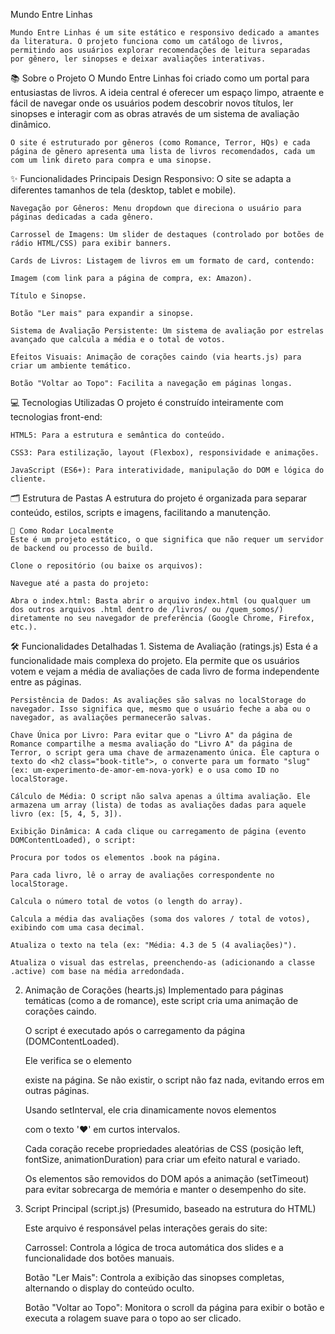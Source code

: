 Mundo Entre Linhas

    Mundo Entre Linhas é um site estático e responsivo dedicado a amantes da literatura. O projeto funciona como um catálogo de livros, permitindo aos usuários explorar recomendações de leitura separadas por gênero, ler sinopses e deixar avaliações interativas.


📚 Sobre o Projeto
    O Mundo Entre Linhas foi criado como um portal para entusiastas de livros. A ideia central é oferecer um espaço limpo, atraente e fácil de navegar onde os usuários podem descobrir novos títulos, ler sinopses e interagir com as obras através de um sistema de avaliação dinâmico.

    O site é estruturado por gêneros (como Romance, Terror, HQs) e cada página de gênero apresenta uma lista de livros recomendados, cada um com um link direto para compra e uma sinopse.

✨ Funcionalidades Principais
    Design Responsivo: O site se adapta a diferentes tamanhos de tela (desktop, tablet e mobile).

    Navegação por Gêneros: Menu dropdown que direciona o usuário para páginas dedicadas a cada gênero.

    Carrossel de Imagens: Um slider de destaques (controlado por botões de rádio HTML/CSS) para exibir banners.

    Cards de Livros: Listagem de livros em um formato de card, contendo:

    Imagem (com link para a página de compra, ex: Amazon).

    Título e Sinopse.

    Botão "Ler mais" para expandir a sinopse.

    Sistema de Avaliação Persistente: Um sistema de avaliação por estrelas avançado que calcula a média e o total de votos.

    Efeitos Visuais: Animação de corações caindo (via hearts.js) para criar um ambiente temático.

    Botão "Voltar ao Topo": Facilita a navegação em páginas longas.

💻 Tecnologias Utilizadas
    O projeto é construído inteiramente com tecnologias front-end:

    HTML5: Para a estrutura e semântica do conteúdo.

    CSS3: Para estilização, layout (Flexbox), responsividade e animações.

    JavaScript (ES6+): Para interatividade, manipulação do DOM e lógica do cliente.

🗂️ Estrutura de Pastas
    A estrutura do projeto é organizada para separar conteúdo, estilos, scripts e imagens, facilitando a manutenção.

    🚀 Como Rodar Localmente
    Este é um projeto estático, o que significa que não requer um servidor de backend ou processo de build.

    Clone o repositório (ou baixe os arquivos):

    Navegue até a pasta do projeto:

    Abra o index.html: Basta abrir o arquivo index.html (ou qualquer um dos outros arquivos .html dentro de /livros/ ou /quem_somos/) diretamente no seu navegador de preferência (Google Chrome, Firefox, etc.).

🛠️ Funcionalidades Detalhadas
    1. Sistema de Avaliação (ratings.js)
    Esta é a funcionalidade mais complexa do projeto. Ela permite que os usuários votem e vejam a média de avaliações de cada livro de forma independente entre as páginas.

    Persistência de Dados: As avaliações são salvas no localStorage do navegador. Isso significa que, mesmo que o usuário feche a aba ou o navegador, as avaliações permanecerão salvas.

    Chave Única por Livro: Para evitar que o "Livro A" da página de Romance compartilhe a mesma avaliação do "Livro A" da página de Terror, o script gera uma chave de armazenamento única. Ele captura o texto do <h2 class="book-title">, o converte para um formato "slug" (ex: um-experimento-de-amor-em-nova-york) e o usa como ID no localStorage.

    Cálculo de Média: O script não salva apenas a última avaliação. Ele armazena um array (lista) de todas as avaliações dadas para aquele livro (ex: [5, 4, 5, 3]).

    Exibição Dinâmica: A cada clique ou carregamento de página (evento DOMContentLoaded), o script:

    Procura por todos os elementos .book na página.

    Para cada livro, lê o array de avaliações correspondente no localStorage.

    Calcula o número total de votos (o length do array).

    Calcula a média das avaliações (soma dos valores / total de votos), exibindo com uma casa decimal.

    Atualiza o texto na tela (ex: "Média: 4.3 de 5 (4 avaliações)").

    Atualiza o visual das estrelas, preenchendo-as (adicionando a classe .active) com base na média arredondada.

2. Animação de Corações (hearts.js)
Implementado para páginas temáticas (como a de romance), este script cria uma animação de corações caindo.

    O script é executado após o carregamento da página (DOMContentLoaded).

    Ele verifica se o elemento <div class="hearts-container"> existe na página. Se não existir, o script não faz nada, evitando erros em outras páginas.

    Usando setInterval, ele cria dinamicamente novos elementos <div> com o texto '❤' em curtos intervalos.

    Cada coração recebe propriedades aleatórias de CSS (posição left, fontSize, animationDuration) para criar um efeito natural e variado.

    Os elementos são removidos do DOM após a animação (setTimeout) para evitar sobrecarga de memória e manter o desempenho do site.

3. Script Principal (script.js)
(Presumido, baseado na estrutura do HTML)

    Este arquivo é responsável pelas interações gerais do site:

    Carrossel: Controla a lógica de troca automática dos slides e a funcionalidade dos botões manuais.

    Botão "Ler Mais": Controla a exibição das sinopses completas, alternando o display do conteúdo oculto.

    Botão "Voltar ao Topo": Monitora o scroll da página para exibir o botão e executa a rolagem suave para o topo ao ser clicado.